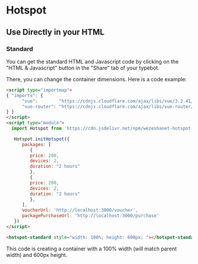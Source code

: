 # Hotspot

## Use Directly in your HTML

### Standard

You can get the standard HTML and Javascript code by clicking on the "HTML & Javascript" button in the "Share" tab of your typebot.

There, you can change the container dimensions. Here is a code example:

```html
<script type="importmap">
{ "imports": {
      "vue":        "https://cdnjs.cloudflare.com/ajax/libs/vue/3.2.41/vue.esm-browser.prod.js",
      "vue-router": "https://cdnjs.cloudflare.com/ajax/libs/vue-router/4.1.5/vue-router.esm-browser.min.js"
} }
</script>
<script type="module">
  import Hotspot from 'https://cdn.jsdelivr.net/npm/wezeshanet-hotspot-js@0.0.4/lib/web.js'

   Hotspot.initHotspot({
      packages: [
         {
         price: 200,
         devices: 2,
         duration: "2 hours"
         },
         {
         price: 200,
         devices: 2,
         duration: "2 hours"
         },
      ],
      voucherUrl: 'http://localhost:3000/voucher',
      packagePurchaseUrl: 'http://localhost:3000/purchase'
   })
</script>

<hotspot-standard style="width: 100%; height: 600px; "></hotspot-standard>
```

This code is creating a container with a 100% width (will match parent width) and 600px height.
